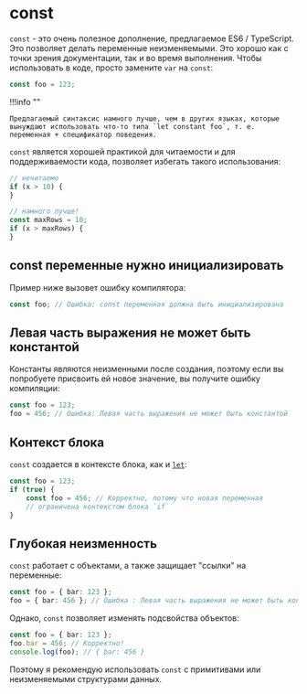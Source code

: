 # const

`const` - это очень полезное дополнение, предлагаемое ES6 / TypeScript. Это позволяет делать переменные неизменяемыми. Это хорошо как с точки зрения документации, так и во время выполнения. Чтобы использовать в коде, просто замените `var` на `const`:

```ts
const foo = 123;
```

!!!info ""

    Предлагаемый синтаксис намного лучше, чем в других языках, которые вынуждают использовать что-то типа `let constant foo`, т. е. переменная + спецификатор поведения.

`const` является хорошей практикой для читаемости и для поддерживаемости кода, позволяет избегать такого использования:

```ts
// нечитаемо
if (x > 10) {
}

// намного лучше!
const maxRows = 10;
if (x > maxRows) {
}
```

## const переменные нужно инициализировать

Пример ниже вызовет ошибку компилятора:

```ts
const foo; // Ошибка: const переменная должна быть инициализирована
```

## Левая часть выражения не может быть константой

Константы являются неизменными после создания, поэтому если вы попробуете присвоить ей новое значение, вы получите ошибку компиляции:

```ts
const foo = 123;
foo = 456; // Ошибка: Левая часть выражения не может быть константой
```

## Контекст блока

`const` создается в контексте блока, как и [`let`](./let.md):

```ts
const foo = 123;
if (true) {
    const foo = 456; // Корректно, потому что новая переменная
    // ограничена контекстом блока `if`
}
```

## Глубокая неизменность

`const` работает с объектами, а также защищает "ссылки" на переменные:

```ts
const foo = { bar: 123 };
foo = { bar: 456 }; // Ошибка : Левая часть выражения не может быть константой
```

Однако, `const` позволяет изменять подсвойства объектов:

```ts
const foo = { bar: 123 };
foo.bar = 456; // Корректно!
console.log(foo); // { bar: 456 }
```

Поэтому я рекомендую использовать `const` с примитивами или неизменяемыми структурами данных.
